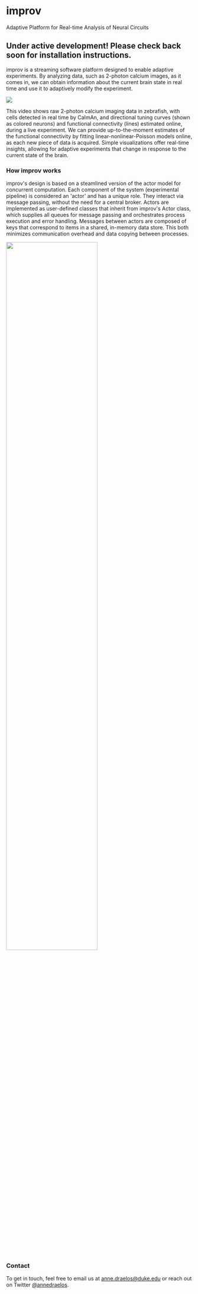 # improv
Adaptive Platform for Real-time Analysis of Neural Circuits


## Under active development! Please check back soon for installation instructions.

improv is a streaming software platform designed to enable adaptive experiments. By analyzing data, such as 2-photon calcium images, as it comes in, we can obtain information about the current brain state in real time and use it to adaptively modify the experiment. 

![](https://web.duke.edu/mind/level2/faculty/pearson/assets/videos/zebrafish/improvGif.gif)

This video shows raw 2-photon calcium imaging data in zebrafish, with cells detected in real time by CaImAn, and directional tuning curves (shown as colored neurons) and functional connectivity (lines) estimated online, during a live experiment.
We can provide up-to-the-moment estimates of the functional connectivity by fitting linear-nonlinear-Poisson models online, as each new piece of data is acquired. Simple visualizations offer real-time insights, allowing for adaptive experiments that change in response to the current state of the brain.


### How improv works

improv's design is based on a steamlined version of the actor model for concurrent computation. Each component of the system (experimental pipeline) is considered an 'actor' and has a unique role. They interact via message passing, without the need for a central broker. Actors are implemented as user-defined classes that inherit from improv's Actor class, which supplies all queues for message passing and orchestrates process execution and error handling. Messages between actors are composed of keys that correspond to items in a shared, in-memory data store. This both minimizes communication overhead and data copying between processes. 

<img src="https://web.duke.edu/mind/level2/faculty/pearson/assets/images/zebrafish/actor_model.png" width=70%>

### Contact
To get in touch, feel free to email us at anne.draelos@duke.edu or reach out on Twitter <a href="http://twitter.com/annedraelos" target="_blank">@annedraelos</a>. 
